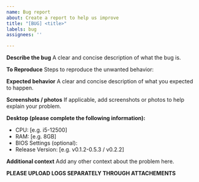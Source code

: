 ```yaml
---
name: Bug report
about: Create a report to help us improve
title: "[BUG] <title>"
labels: bug
assignees: ''

---
```


**Describe the bug**
A clear and concise description of what the bug is.

**To Reproduce**
Steps to reproduce the unwanted behavior:

**Expected behavior**
A clear and concise description of what you expected to happen.

**Screenshots / photos**
If applicable, add screenshots or photos to help explain your problem.

**Desktop (please complete the following information):**
 - CPU: [e.g. i5-12500]
 - RAM: [e.g. 8GB]
 - BIOS Settings (optional): 
 - Release Version: [e.g. v0.1.2-0.5.3 / v0.2.2]

**Additional context**
Add any other context about the problem here.

**PLEASE UPLOAD LOGS SEPARATELY THROUGH ATTACHEMENTS**
